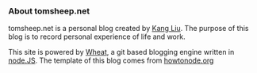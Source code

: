 ### About tomsheep.net

tomsheep.net is a personal blog created by [Kang Liu][]. The purpose of this blog is to record personal experience of life and work. 

This site is powered by [Wheat][], a git based blogging engine written in [node.JS][]. The template of this blog comes from [howtonode.org][]


[Kang Liu]: /about "About Kang Liu"
[node.js]: http://nodejs.org/
[Wheat]: http://github.com/creationix/wheat
[git repository]: http://github.com/tomsheep/tomsheep.net
[howtonode.org]: http://howtonode.org